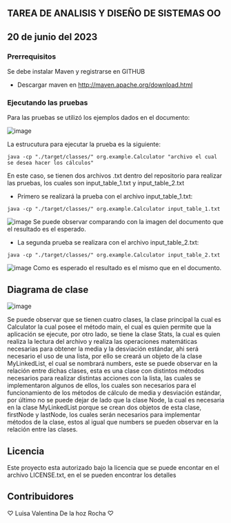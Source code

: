 ## TAREA DE ANALISIS Y DISEÑO DE SISTEMAS OO
## 20 de junio del 2023

### Prerrequisitos
Se debe instalar Maven y registrarse en GITHUB
* Descargar maven en  http://maven.apache.org/download.html

### Ejecutando las pruebas
Para las pruebas se utilizó los ejemplos dados en el documento:

![image](https://github.com/Luciernagas/tarea2_ARSW/assets/104604359/d66305f9-727f-47aa-8455-d8b32e0a4966)

La estrucutura para ejecutar la prueba es la siguiente:
```
java -cp "./target/classes/" org.example.Calculator "archivo el cual se desea hacer los cálculos"
```

En este caso, se tienen dos archivos .txt dentro del repositorio para realizar las pruebas, los cuales son input_table_1.txt y input_table_2.txt
* Primero se realizará la prueba con el archivo input_table_1.txt:
```
java -cp "./target/classes/" org.example.Calculator input_table_1.txt
```
![image](https://github.com/Luciernagas/tarea2_ARSW/assets/104604359/6e0d5e02-c54a-4415-bf97-3a630d5fb810)
Se puede observar comparando con la imagen del documento que el resultado es el esperado.

* La segunda prueba se realizara con el archivo input_table_2.txt:
```
java -cp "./target/classes/" org.example.Calculator input_table_2.txt
```
![image](https://github.com/Luciernagas/tarea2_ARSW/assets/104604359/3be8c8b7-63db-4449-8887-e7cd958078c3)
Como es esperado el resultado es el mismo que en el documento.

## Diagrama de clase
![image](https://github.com/Luciernagas/tarea2_ARSW/assets/104604359/6da97159-2b7c-4ba1-9597-a6a03c3dab48)

Se puede observar que se tienen cuatro clases, la clase principal la cual es Calculator la cual posee el método main, el cual es quien permite que la aplicación se ejecute, por otro lado, se tiene la clase Stats, la cual es quien realiza la lectura del archivo y realiza las operaciones matemáticas necesarias para obtener la media y la desviación estándar, ahi será necesario el uso de una lista, por ello se creará un objeto de la clase MyLinkedList, el cual se nombrará numbers, este se puede observar en la relación entre dichas clases, esta es una clase con distintos métodos necesarios para realizar distintas acciones con la lista, las cuales se implementaron algunos de ellos, los cuales son necesarios para el funcionamiento de los métodos de cálculo de media y desviación estándar, por último no se puede dejar de lado que la clase Node, la cual es necesaria en la clase MyLinkedList porque se crean dos objetos de esta clase, firstNode y lastNode, los cuales serán necesarios para implementar métodos de la clase, estos al igual que numbers se pueden observar en la relación entre las clases.

## Licencia
Este proyecto esta autorizado bajo la licencia que se puede encontar en el archivo LICENSE.txt, en el se pueden encontrar los detalles

## Contribuidores
♡ Luisa Valentina De la hoz Rocha ♡
